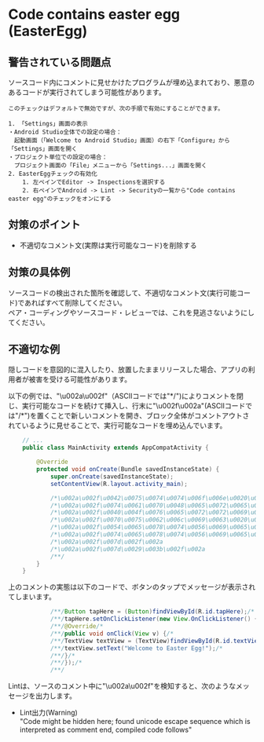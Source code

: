 # Code contains easter egg (EasterEgg)

## 警告されている問題点

ソースコード内にコメントに見せかけたプログラムが埋め込まれており、悪意のあるコードが実行されてしまう可能性があります。

```
このチェックはデフォルトで無効ですが、次の手順で有効にすることができます。

1. 「Settings」画面の表示
・Android Studio全体での設定の場合：  
　起動画面（「Welcome to Android Studio」画面）の右下「Configure」から「Settings」画面を開く  
・プロジェクト単位での設定の場合：  
　プロジェクト画面の「File」メニューから「Settings...」画面を開く
2. EasterEggチェックの有効化  
    1. 左ペインでEditor -> Inspectionsを選択する  
    2. 右ペインでAndroid -> Lint -> Securityの一覧から"Code contains easter egg"のチェックをオンにする
```

## 対策のポイント

-   不適切なコメント文(実際は実行可能なコード)を削除する

## 対策の具体例

ソースコードの検出された箇所を確認して、不適切なコメント文(実行可能コード)であればすべて削除してください。  
ペア・コーディングやソースコード・レビューでは、これを見逃さないようにしてください。

## 不適切な例

隠しコードを意図的に混入したり、放置したままリリースした場合、アプリの利用者が被害を受ける可能性があります。

以下の例では、"\u002a\u002f"（ASCIIコードでは"\*/")によりコメントを閉じ、実行可能なコードを続けて挿入し、行末に"\u002f\u002a"(ASCIIコードでは"/\*")を置くことで新しいコメントを開き、ブロック全体がコメントアウトされているように見せることで、実行可能なコードを埋め込んでいます。

```java
    // ...
    public class MainActivity extends AppCompatActivity {

        @Override
        protected void onCreate(Bundle savedInstanceState) {
            super.onCreate(savedInstanceState);
            setContentView(R.layout.activity_main);

            /*\u002a\u002f\u0042\u0075\u0074\u0074\u006f\u006e\u0020\u0074\u0061\u0070\u0048\u0065\u0072\u0065\u0020\u003d\u0020\u0028\u0042\u0075\u0074\u0074\u006f\u006e\u0029\u0066\u0069\u006e\u0064\u0056\u0069\u0065\u0077\u0042\u0079\u0049\u0064\u0028\u0052\u002e\u0069\u0064\u002e\u0074\u0061\u0070\u0048\u0065\u0072\u0065\u0029\u003b\u002f\u002a
            /*\u002a\u002f\u0074\u0061\u0070\u0048\u0065\u0072\u0065\u002e\u0073\u0065\u0074\u004f\u006e\u0043\u006c\u0069\u0063\u006b\u004c\u0069\u0073\u0074\u0065\u006e\u0065\u0072\u0028\u006e\u0065\u0077\u0020\u0056\u0069\u0065\u0077\u002e\u004f\u006e\u0043\u006c\u0069\u0063\u006b\u004c\u0069\u0073\u0074\u0065\u006e\u0065\u0072\u0028\u0029\u0020\u007b\u002f\u002a
            /*\u002a\u002f\u0040\u004f\u0076\u0065\u0072\u0072\u0069\u0064\u0065\u002f\u002a
            /*\u002a\u002f\u0070\u0075\u0062\u006c\u0069\u0063\u0020\u0076\u006f\u0069\u0064\u0020\u006f\u006e\u0043\u006c\u0069\u0063\u006b\u0028\u0056\u0069\u0065\u0077\u0020\u0076\u0029\u0020\u007b\u002f\u002a
            /*\u002a\u002f\u0054\u0065\u0078\u0074\u0056\u0069\u0065\u0077\u0020\u0074\u0065\u0078\u0074\u0056\u0069\u0065\u0077\u0020\u003d\u0020\u0028\u0054\u0065\u0078\u0074\u0056\u0069\u0065\u0077\u0029\u0066\u0069\u006e\u0064\u0056\u0069\u0065\u0077\u0042\u0079\u0049\u0064\u0028\u0052\u002e\u0069\u0064\u002e\u0074\u0065\u0078\u0074\u0056\u0069\u0065\u0077\u0029\u003b\u002f\u002a
            /*\u002a\u002f\u0074\u0065\u0078\u0074\u0056\u0069\u0065\u0077\u002e\u0073\u0065\u0074\u0054\u0065\u0078\u0074\u0028\u0022\u0057\u0065\u006c\u0063\u006f\u006d\u0065\u0020\u0074\u006f\u0020\u0045\u0061\u0073\u0074\u0065\u0072\u0020\u0045\u0067\u0067\u0021\u0022\u0029\u003b\u002f\u002a
            /*\u002a\u002f\u007d\u002f\u002a
            /*\u002a\u002f\u007d\u0029\u003b\u002f\u002a
            /**/
        }
    }
```

上のコメントの実態は以下のコードで、ボタンのタップでメッセージが表示されてしまいます。

```java
            /**/Button tapHere = (Button)findViewById(R.id.tapHere);/*
            /**/tapHere.setOnClickListener(new View.OnClickListener() {/*
            /**/@Override/*
            /**/public void onClick(View v) {/*
            /**/TextView textView = (TextView)findViewById(R.id.textView);/*
            /**/textView.setText("Welcome to Easter Egg!");/*
            /**/}/*
            /**/});/*
            /**/
```

Lintは、ソースのコメント中に"\u002a\u002f"を検知すると、次のようなメッセージを出力します。  

-   Lint出力(Warning)  
    "Code might be hidden here; found unicode escape sequence which is interpreted as comment end, compiled code follows"


[1]: http://www.i-programmer.info/history/computer-languages/2340-coded-easter-eggs.html